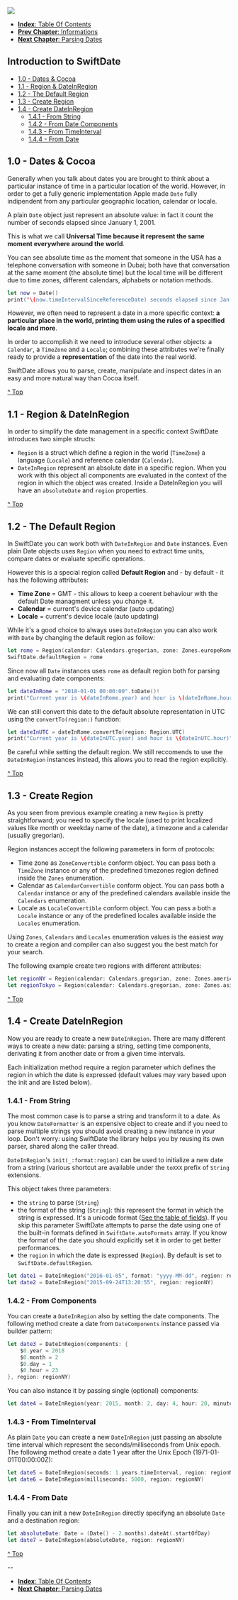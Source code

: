 ![](./SwiftDate.png)

<a name="introduction"/>

- [**Index**: Table Of Contents](#Index.md)
- [**Prev Chapter**: Informations](#0.Informations.md)
- [**Next Chapter**: Parsing Dates](#2.Parsing_Dates.md)

## Introduction to SwiftDate

- [1.0 - Dates & Cocoa](1.Introduction.md#datesandcocoa)
- [1.1 - Region & DateInRegion](1.Introduction.md#region_dateinregion)
- [1.2 - The Default Region](1.Introduction.md#default_region)
- [1.3 - Create Region](1.Introduction.md#creating_region)
- [1.4 - Create DateInRegion](1.Introduction.md#creating_dateinregion)
	- [1.4.1 - From String](1.Introduction.md#initfromstring)
	- [1.4.2 - From Date Components](1.Introduction.md#initfromcomponents)
	- [1.4.3 - From TimeInterval](1.Introduction.md#initfromtimeinterval)
	- [1.4.4 - From Date](1.Introduction.md#initfromplaindate)

<a name="datesandcocoa"/>

## 1.0 - Dates & Cocoa

Generally when you talk about dates you are brought to think about a particular instance of time in a particular location of the world. However, in order to get a fully generic implementation Apple made `Date` fully indipendent from any particular geographic location, calendar or locale.

A plain `Date` object just represent an absolute value: in fact it count the number of seconds elapsed since January 1, 2001.

This is what we call **Universal Time because it represent the same moment everywhere around the world**.

You can see absolute time as the moment that someone in the USA has a telephone conversation with someone in Dubai; both have that conversation at the same moment (the absolute time) but the local time will be different due to time zones, different calendars, alphabets or notation methods.

```swift
let now = Date()
print("\(now.timeIntervalSinceReferenceDate) seconds elapsed since Jan 1, 2001 @ 00:00 UTC")
```

However, we often need to represent a date in a more specific context: **a particular place in the world, printing them using the rules of a specified locale and more**.

In order to accomplish it we need to introduce several other objects: a `Calendar`, a `TimeZone` and a `Locale`; combining these attributes we're finally ready to provide a **representation** of the date into the real world.

SwiftDate allows you to parse, create, manipulate and inspect dates in an easy and more natural way than Cocoa itself.

[^ Top](#introduction)

<a name="region_dateinregion"/>

## 1.1 - Region & DateInRegion

In order to simplify the date management in a specific context SwiftDate introduces two simple structs:

- `Region` is a struct which define a region in the world (`TimeZone`) a language (`Locale`) and reference calendar (`Calendar`).
- `DateInRegion` represent an absolute date in a specific region. When you work with this object all components are evaluated in the context of the region in which the object was created. Inside a DateInRegion you will have an `absoluteDate` and `region` properties.

<a name="default_region"/>

[^ Top](#introduction)

## 1.2 - The Default Region

In SwiftDate you can work both with `DateInRegion` and `Date` instances.
Even plain Date objects uses `Region` when you need to extract time units, compare dates or evaluate specific operations.

However this is a special region called **Default Region** and - by default - it has the following attributes:

- **Time Zone** = GMT - this allows to keep a coerent behaviour with the default Date managment unless you change it.
- **Calendar** = current's device calendar (auto updating)
- **Locale** = current's device locale (auto updating)

While it's a good choice to always uses `DateInRegion` you can also work with `Date` by changing the default region as follow:

```swift
let rome = Region(calendar: Calendars.gregorian, zone: Zones.europeRome, locale: Locales.italian)
SwiftDate.defaultRegion = rome
```
Since now all `Date` instances uses `rome` as default region both for parsing and evaluating date components:

```swift
let dateInRome = "2018-01-01 00:00:00".toDate()!
print("Current year is \(dateInRome.year) and hour is \(dateInRome.hour)") // "Current year is 2018 and hour is 0\n"
```

We can still convert this date to the default absolute representation in UTC using the `convertTo(region:)` function:

```swift
let dateInUTC = dateInRome.convertTo(region: Region.UTC)
print("Current year is \(dateInUTC.year) and hour is \(dateInUTC.hour)") // "Current year is 2017 and hour is 23\n"
```

Be careful while setting the default region.
We still reccomends to use the `DateInRegion` instances instead, this allows you to read the region explicitly. 

<a name="creating_region"/>

[^ Top](#introduction)

## 1.3 - Create Region

As you seen from previous example creating a new `Region` is pretty straightforward; you need to specify the locale (used to print localized values like month or weekday name of the date), a timezone and a calendar (usually gregorian).

Region instances accept the following parameters in form of protocols:

- Time zone as `ZoneConvertible` conform object. You can pass both a `TimeZone` instance or any of the predefined timezones region defined inside the `Zones` enumeration.
- Calendar as `CalendarConvertible` conform object. You can pass both a `Calendar` instance or any of the predefined calendars available inside the `Calendars` enumeration.
- Locale as `LocaleConvertible` conform object. You can pass a both a `Locale` instance or any of the predefined locales available inside the `Locales` enumeration.

Using `Zones`, `Calendars` and `Locales` enumeration values is the easiest way to create a region and compiler can also suggest you the best match for your search.

The following example create two regions with different attributes:

```swift
let regionNY = Region(calendar: Calendars.gregorian, zone: Zones.americaNewYork, locale: Locales.englishUnitedStates)
let regionTokyo = Region(calendar: Calendars.gregorian, zone: Zones.asiaTokyo, locale: Locales.japanese)
```
<a name="creating_dateinregion"/>

[^ Top](#introduction)

## 1.4 - Create DateInRegion
Now you are ready to create a new `DateInRegion`. There are many different ways to create a new date: parsing a string, setting time components, derivating it from another date or from a given time intervals.

Each initialization method require a region parameter which defines the region in which the date is expressed (default values may vary based upon the init and are listed below).

<a name="initfromstring"/>

### 1.4.1 - From String
The most common case is to parse a string and transform it to a date. As you know `DateFormatter` is an expensive object to create and if you need to parse multiple strings you should avoid creating a new instance in your loop.
Don't worry: using SwiftDate the library helps you by reusing its own parser, shared along the caller thread.

`DateInRegion`'s `init(_:format:region)` can be used to initialize a new date from a string (various shortcut are available under the `toXXX` prefix of `String` extensions.

This object takes three parameters:

- the `string` to parse (`String`)
- the format of the string (`String`): this represent the format in which the string is expressed. It's a unicode format ([See the table of fields](7.Format_UnicodeTable.md)). If you skip this parameter SwiftDate attempts to parse the date using one of the built-in formats defined in `SwiftDate.autoFormats` array. If you know the format of the date you should explicitly set it in order to get better performances.
-  the `region` in which the date is expressed (`Region`). By default is set to `SwiftDate.defaultRegion`.

```swift
let date1 = DateInRegion("2016-01-05", format: "yyyy-MM-dd", region: regionNY)
let date2 = DateInRegion("2015-09-24T13:20:55", region: regionNY)
```
<a name="initfromcomponents"/>

### 1.4.2 - From Components
You can create a `DateInRegion` also by setting the date components.
The following method create a date from `DateComponents` instance passed via builder pattern:

```swift
let date3 = DateInRegion(components: {
	$0.year = 2018
	$0.month = 2
	$0.day = 1
	$0.hour = 23
}, region: regionNY)
```

You can also instance it by passing single (optional) components:

```swift
let date4 = DateInRegion(year: 2015, month: 2, day: 4, hour: 20, minute: 00, second: 00, region: regionNY)
```
<a name="initfromtimeinterval"/>

### 1.4.3 - From TimeInterval
As plain `Date` you can create a new `DateInRegion` just passing an absolute time interval which represent the seconds/milliseconds from Unix epoch.
The following method create a date 1 year after the Unix Epoch (1971-01-01T00:00:00Z):

```swift
let date5 = DateInRegion(seconds: 1.years.timeInterval, region: regionNY)
let date6 = DateInRegion(milliseconds: 5000, region: regionNY)
```

<a name="initfromplaindate"/>

### 1.4.4 - From Date
Finally you can init a new `DateInRegion` directly specifyng an absolute `Date` and a destination region:

```swift
let absoluteDate: Date = (Date() - 2.months).dateAt(.startOfDay)
let date7 = DateInRegion(absoluteDate, region: regionNY)
```

[^ Top](#introduction)

-- 

- [**Index**: Table Of Contents](#Index.md)
- [**Next Chapter**: Parsing Dates](#2.Parsing_Dates.md)
